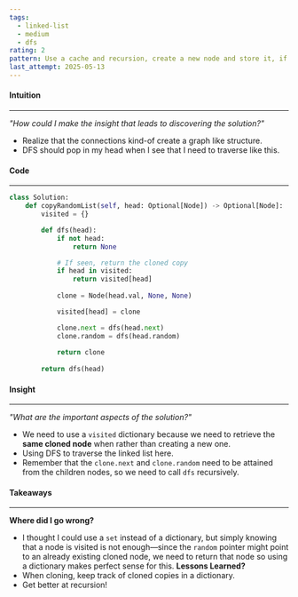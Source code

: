 ```yaml
---
tags:
  - linked-list
  - medium
  - dfs
rating: 2
pattern: Use a cache and recursion, create a new node and store it, if you see it again, grab it from cache. The key should be the original node
last_attempt: 2025-05-13
---
```

#### Intuition
---
_"How could I make the insight that leads to discovering the solution?"_
- Realize that the connections kind-of create a graph like structure.
- DFS should pop in my head when I see that I need to traverse like this.

#### Code
---

```python
class Solution:
    def copyRandomList(self, head: Optional[Node]) -> Optional[Node]:
        visited = {}

        def dfs(head):
            if not head:
                return None

			# If seen, return the cloned copy
            if head in visited:
                return visited[head]
           
            clone = Node(head.val, None, None)

            visited[head] = clone

            clone.next = dfs(head.next)            
            clone.random = dfs(head.random)
          
            return clone
        
        return dfs(head)
```

#### Insight  
---
_"What are the important aspects of the solution?"_
- We need to use a `visited` dictionary because we need to retrieve the **same cloned node** when rather than creating a new one. 
- Using DFS to traverse the linked list here.
- Remember that the `clone.next` and `clone.random` need to be attained from the children nodes, so we need to call `dfs` recursively.

#### Takeaways
---
**Where did I go wrong?**
- I thought I could use a `set` instead of a dictionary, but simply knowing that a node is visited is not enough—since the `random` pointer might point to an already existing cloned node, we need to return that node so using a dictionary makes perfect sense for this.
**Lessons Learned?**
- When cloning, keep track of cloned copies in a dictionary.
- Get better at recursion!